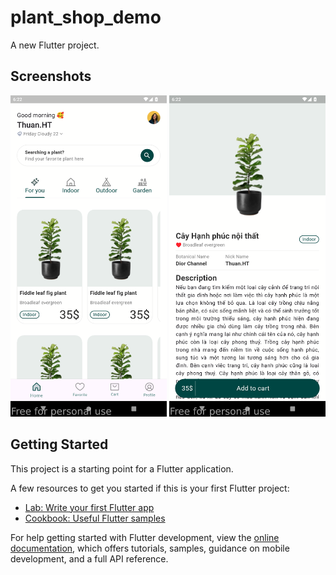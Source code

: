 # plant_shop_demo

A new Flutter project.

## Screenshots
<p>
  <img src="https://raw.githubusercontent.com/thuanyg/plantshop_demo/master/screenshots/screenshot01.png" width="250" />
  <img src="https://raw.githubusercontent.com/thuanyg/plantshop_demo/master/screenshots/screenshot02.png" width="250" />
</p>

## Getting Started

This project is a starting point for a Flutter application.

A few resources to get you started if this is your first Flutter project:

- [Lab: Write your first Flutter app](https://docs.flutter.dev/get-started/codelab)
- [Cookbook: Useful Flutter samples](https://docs.flutter.dev/cookbook)

For help getting started with Flutter development, view the
[online documentation](https://docs.flutter.dev/), which offers tutorials,
samples, guidance on mobile development, and a full API reference.
